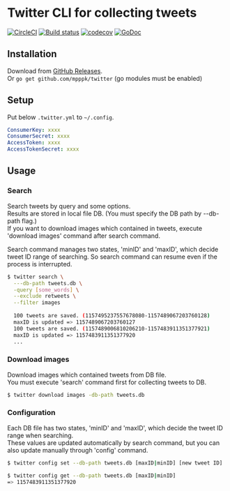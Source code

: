 # Twitter CLI for collecting tweets
[![CircleCI](https://circleci.com/gh/mpppk/twitter.svg?style=svg)](https://circleci.com/gh/mpppk/twitter)
[![Build status](https://ci.appveyor.com/api/projects/status/39y6e4o6khig6mct?svg=true)](https://ci.appveyor.com/project/mpppk/twitter)
[![codecov](https://codecov.io/gh/mpppk/twitter/branch/master/graph/badge.svg)](https://codecov.io/gh/mpppk/twitter)
[![GoDoc](https://godoc.org/github.com/mpppk/twitter?status.svg)](https://godoc.org/github.com/mpppk/twitter)

## Installation

Download from [GitHub Releases](https://github.com/mpppk/twitter/releases).  
Or `go get github.com/mpppk/twitter` (go modules must be enabled)

## Setup
Put below `.twitter.yml` to `~/.config`.


```yaml
ConsumerKey: xxxx
ConsumerSecret: xxxx
AccessToken: xxxx
AccessTokenSecret: xxxx
```

## Usage

### Search
Search tweets by query and some options.  
Results are stored in local file DB. (You must specify the DB path by --db-path flag.)  
If you want to download images which contained in tweets, execute 'download images' command after search command.

Search command manages two states, 'minID' and 'maxID', which decide tweet ID range of searching. So search command can resume even if the process is interrupted.

```bash
$ twitter search \
  ---db-path tweets.db \
  -query [some_words] \
  --exclude retweets \
  --filter images 
  
  100 tweets are saved. (1157495237557678080-1157489067203760128)
  maxID is updated => 1157489067203760127
  100 tweets are saved. (1157489006810206210-1157483911351377921)
  maxID is updated => 1157483911351377920
  ...
```

### Download images
Download images which contained tweets from DB file.  
You must execute 'search' command first for collecting tweets to DB.

```bash
$ twitter download images -db-path tweets.db
```

### Configuration
Each DB file has two states, 'minID' and 'maxID', which decide the tweet ID range when searching.  
These values are updated automatically by search command, but you can also update manually through 'config' command.

```bash
$ twitter config set --db-path tweets.db [maxID|minID] [new tweet ID]
```

```bash
$ twitter config get --db-path tweets.db [maxID|minID]
=> 1157483911351377920 
```
